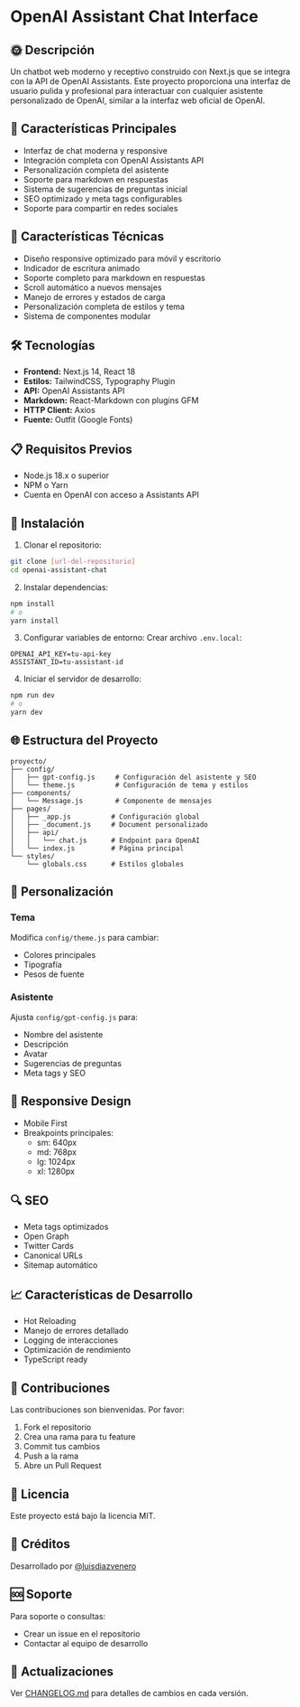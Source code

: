 # OpenAI Assistant Chat Interface

## 🌞 Descripción
Un chatbot web moderno y receptivo construido con Next.js que se integra con la API de OpenAI Assistants. Este proyecto proporciona una interfaz de usuario pulida y profesional para interactuar con cualquier asistente personalizado de OpenAI, similar a la interfaz web oficial de OpenAI.

## 🎯 Características Principales
- Interfaz de chat moderna y responsive
- Integración completa con OpenAI Assistants API
- Personalización completa del asistente
- Soporte para markdown en respuestas
- Sistema de sugerencias de preguntas inicial
- SEO optimizado y meta tags configurables
- Soporte para compartir en redes sociales

## 🚀 Características Técnicas
- Diseño responsive optimizado para móvil y escritorio
- Indicador de escritura animado
- Soporte completo para markdown en respuestas
- Scroll automático a nuevos mensajes
- Manejo de errores y estados de carga
- Personalización completa de estilos y tema
- Sistema de componentes modular

## 🛠 Tecnologías
- **Frontend:** Next.js 14, React 18
- **Estilos:** TailwindCSS, Typography Plugin
- **API:** OpenAI Assistants API
- **Markdown:** React-Markdown con plugins GFM
- **HTTP Client:** Axios
- **Fuente:** Outfit (Google Fonts)

## 📋 Requisitos Previos
- Node.js 18.x o superior
- NPM o Yarn
- Cuenta en OpenAI con acceso a Assistants API

## 🔧 Instalación

1. Clonar el repositorio:
```bash
git clone [url-del-repositorio]
cd openai-assistant-chat
```

2. Instalar dependencias:
```bash
npm install
# o
yarn install
```

3. Configurar variables de entorno:
Crear archivo `.env.local`:
```env
OPENAI_API_KEY=tu-api-key
ASSISTANT_ID=tu-assistant-id
```

4. Iniciar el servidor de desarrollo:
```bash
npm run dev
# o
yarn dev
```

## 🌐 Estructura del Proyecto
```
proyecto/
├── config/
│   ├── gpt-config.js     # Configuración del asistente y SEO
│   └── theme.js          # Configuración de tema y estilos
├── components/
│   └── Message.js        # Componente de mensajes
├── pages/
│   ├── _app.js          # Configuración global
│   ├── _document.js     # Document personalizado
│   ├── api/
│   │   └── chat.js      # Endpoint para OpenAI
│   └── index.js         # Página principal
└── styles/
    └── globals.css      # Estilos globales
```

## 🎨 Personalización
### Tema
Modifica `config/theme.js` para cambiar:
- Colores principales
- Tipografía
- Pesos de fuente

### Asistente
Ajusta `config/gpt-config.js` para:
- Nombre del asistente
- Descripción
- Avatar
- Sugerencias de preguntas
- Meta tags y SEO

## 📱 Responsive Design
- Mobile First
- Breakpoints principales:
  - sm: 640px
  - md: 768px
  - lg: 1024px
  - xl: 1280px

## 🔍 SEO
- Meta tags optimizados
- Open Graph
- Twitter Cards
- Canonical URLs
- Sitemap automático

## 📈 Características de Desarrollo
- Hot Reloading
- Manejo de errores detallado
- Logging de interacciones
- Optimización de rendimiento
- TypeScript ready

## 🤝 Contribuciones
Las contribuciones son bienvenidas. Por favor:
1. Fork el repositorio
2. Crea una rama para tu feature
3. Commit tus cambios
4. Push a la rama
5. Abre un Pull Request

## 📄 Licencia
Este proyecto está bajo la licencia MIT.

## 👥 Créditos
Desarrollado por [@luisdiazvenero](luisdiazvenero@gmail.com)

## 🆘 Soporte
Para soporte o consultas:
- Crear un issue en el repositorio
- Contactar al equipo de desarrollo

## 🔄 Actualizaciones
Ver [CHANGELOG.md](./CHANGELOG.md) para detalles de cambios en cada versión.
